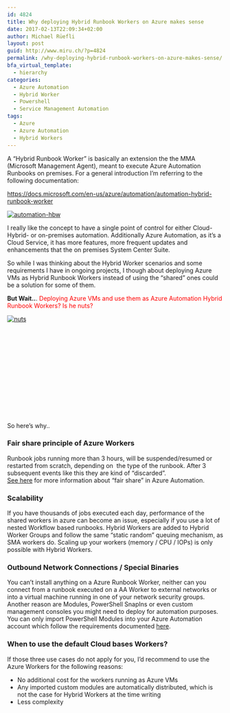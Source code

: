 ```yaml
---
id: 4824
title: Why deploying Hybrid Runbook Workers on Azure makes sense
date: 2017-02-13T22:09:34+02:00
author: Michael Rüefli
layout: post
guid: http://www.miru.ch/?p=4824
permalink: /why-deploying-hybrid-runbook-workers-on-azure-makes-sense/
bfa_virtual_template:
  - hierarchy
categories:
  - Azure Automation
  - Hybrid Worker
  - Powershell
  - Service Management Automation
tags:
  - Azure
  - Azure Automation
  - Hybrid Workers
---
```

A &#8220;Hybrid Runbook Worker&#8221; is basically an extension the the MMA (Microsoft Management Agent), meant to execute Azure Automation Runbooks on premises. For a general introduction I&#8217;m referring to the following documentation:

<https://docs.microsoft.com/en-us/azure/automation/automation-hybrid-runbook-worker>

[<img class="alignleft size-full wp-image-4830" src="../content/images/2017/02/automation-hbw.png" alt="automation-hbw" width="806" height="504" srcset="../content/images/2017/02/automation-hbw.png 806w, ../content/images/2017/02/automation-hbw-300x188.png 300w, ../content/images/2017/02/automation-hbw-768x480.png 768w" sizes="(max-width: 806px) 100vw, 806px" />](../content/images/2017/02/automation-hbw.png)

I really like the concept to have a single point of control for either Cloud- Hybrid- or on-premises automation. Additionally Azure Automation, as it&#8217;s a Cloud Service, it has more features, more frequent updates and enhancements that the on premises System Center Suite.

So while I was thinking about the Hybrid Worker scenarios and some requirements I have in ongoing projects, I though about deploying Azure VMs as Hybrid Runbook Workers instead of using the &#8220;shared&#8221; ones could be a solution for some of them.

**But Wait..**. <span style="color: #ff0000;">Deploying Azure VMs and use them as Azure Automation Hybrid Runbook Workers? Is he nuts?</span>

[<img class="alignleft size-medium wp-image-4837" src="../content/images/2017/02/nuts-300x200.jpg" alt="nuts" width="300" height="200" srcset="../content/images/2017/02/nuts-300x200.jpg 300w, ../content/images/2017/02/nuts.jpg 524w" sizes="(max-width: 300px) 100vw, 300px" />](../content/images/2017/02/nuts.jpg)

&nbsp;

&nbsp;

&nbsp;

&nbsp;

&nbsp;

&nbsp;

&nbsp;

So here&#8217;s why..

### Fair share principle of Azure Workers

Runbook jobs running more than 3 hours, will be suspended/resumed or restarted from scratch, depending on  the type of the runbook. After 3 subsequent events like this they are kind of &#8220;discarded&#8221;.  
[See here](https://docs.microsoft.com/en-us/azure/automation/automation-runbook-execution#fairshare) for more information about &#8220;fair share&#8221; in Azure Automation.

### Scalability

If you have thousands of jobs executed each day, performance of the shared workers in azure can become an issue, especially if you use a lot of nested Workflow based runbooks. Hybrid Workers are added to Hybrid Worker Groups and follow the same &#8220;static random&#8221; queuing mechanism, as SMA workers do. Scaling up your workers (memory / CPU / IOPs) is only possible with Hybrid Workers.

### Outbound Network Connections / Special Binaries

You can&#8217;t install anything on a Azure Runbook Worker, neither can you connect from a runbook executed on a AA Worker to external networks or into a virtual machine running in one of your network security groups. Another reason are Modules, PowerShell SnapIns or even custom management consoles you might need to deploy for automation purposes. You can only import PowerShell Modules into your Azure Automation account which follow the requirements documented [here](https://docs.microsoft.com/en-us/azure/automation/automation-integration-modules).

### When to use the default Cloud bases Workers?

If those three use cases do not apply for you, I&#8217;d recommend to use the Azure Workers for the following reasons:

  * No additional cost for the workers running as Azure VMs
  * Any imported custom modules are automatically distributed, which is not the case for Hybrid Workers at the time writing
  * Less complexity

&nbsp;